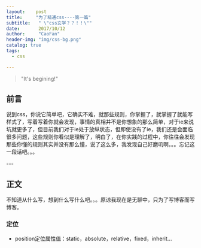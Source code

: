 ```yaml
---
layout:    post
title:     "为了精通css----第一篇"
subtitle:   " \"css玄学？？！！\""
date:       2017/10/12
author:     "CaoFan"
header-img: "img/css-bg.png"
catalog: true
tags:
  - css

---
```


>"It's begining!"  

## 前言

说到css，你说它简单吧，它确实不难，就那些规则，你掌握了，就掌握了就能写样式了，写着写着你就会发现，事情的真相并不是你想象的那么简单，对于ie来说坑就更多了，但目前我们对于ie处于放纵状态，但即使没有了ie，我们还是会面临很多问题，这些规则你看似是理解了，明白了，在你实践的过程中，你往往会发现那些你懂的规则其实并没有那么懂，说了这么多，我发现自己好磨叽啊。。。忘记这一段话吧。。。

<p id="build"></p>
---

## 正文   

不知道从什么写，想到什么写什么吧。。。原谅我现在是无聊中，只为了写博客而写博客。      
 
### 定位

+ position定位属性值：static，absolute，relative，fixed，inherit...
